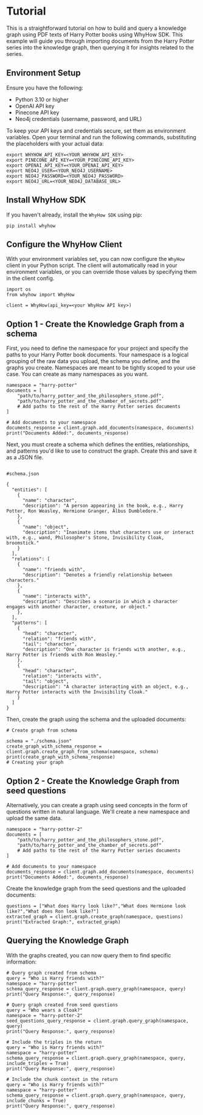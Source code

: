 # Tutorial

This is a straightforward tutorial on how to build and query a knowledge graph using PDF texts of Harry Potter books using WhyHow SDK. This example will guide you through importing documents from the Harry Potter series into the knowledge graph, then querying it for insights related to the series.

## Environment Setup

Ensure you have the following:

- Python 3.10 or higher
- OpenAI API key
- Pinecone API key
- Neo4j credentials (username, password, and URL)

To keep your API keys and credentials secure, set them as environment variables. Open your terminal and run the following commands, substituting the placeholders with your actual data:

```shell
export WHYHOW_API_KEY=<YOUR_WHYHOW_API_KEY>
export PINECONE_API_KEY=<YOUR_PINECONE_API_KEY>
export OPENAI_API_KEY=<YOUR_OPENAI_API_KEY>
export NEO4J_USER=<YOUR_NEO4J_USERNAME>
export NEO4J_PASSWORD=<YOUR_NEO4J_PASSWORD>
export NEO4J_URL=<YOUR_NEO4J_DATABASE_URL>
```

## Install WhyHow SDK

If you haven't already, install the `WhyHow SDK` using pip:

```shell
pip install whyhow
```

## Configure the WhyHow Client

With your environment variables set, you can now configure the `WhyHow` client in your Python script. The client will automatically read in your environment variables, or you can override those values by specifying them in the client config.

```shell
import os
from whyhow import WhyHow

client = WhyHow(api_key=<your WhyHow API key>)
```

## Option 1 - Create the Knowledge Graph from a schema

First, you need to define the namespace for your project and specify the paths to your Harry Potter book documents. Your namespace is a logical grouping of the raw data you upload, the schema you define, and the graphs you create. Namespaces are meant to be tightly scoped to your use case. You can create as many namespaces as you want.

```shell
namespace = "harry-potter"
documents = [
    "path/to/harry_potter_and_the_philosophers_stone.pdf",
    "path/to/harry_potter_and_the_chamber_of_secrets.pdf"
    # Add paths to the rest of the Harry Potter series documents
]

# Add documents to your namespace
documents_response = client.graph.add_documents(namespace, documents)
print("Documents Added:", documents_response)

```

Next, you must create a schema which defines the entities, relationships, and patterns you'd like to use to construct the graph. Create this and save it as a JSON file.

```shell

#schema.json

{
  "entities": [
    {
      "name": "character",
      "description": "A person appearing in the book, e.g., Harry Potter, Ron Weasley, Hermione Granger, Albus Dumbledore."
    },
    {
      "name": "object",
      "description": "Inanimate items that characters use or interact with, e.g., wand, Philosopher's Stone, Invisibility Cloak, broomstick."
    }
  ],
  "relations": [
    {
      "name": "friends with",
      "description": "Denotes a friendly relationship between characters."
    },
    {
      "name": "interacts with",
      "description": "Describes a scenario in which a character engages with another character, creature, or object."
    },
  ],
  "patterns": [
    {
      "head": "character",
      "relation": "friends with",
      "tail": "character",
      "description": "One character is friends with another, e.g., Harry Potter is friends with Ron Weasley."
    },
    {
      "head": "character",
      "relation": "interacts with",
      "tail": "object",
      "description": "A character interacting with an object, e.g., Harry Potter interacts with the Invisibility Cloak."
    }
  ]
}

```

Then, create the graph using the schema and the uploaded documents:

```shell
# Create graph from schema

schema = "./schema.json"
create_graph_with_schema_response = client.graph.create_graph_from_schema(namespace, schema)
print(create_graph_with_schema_response)
# Creating your graph

```

## Option 2 - Create the Knowledge Graph from seed questions

Alternatively, you can create a graph using seed concepts in the form of questions written in natural language. We'll create a new namespace and upload the same data.

```shell
namespace = "harry-potter-2"
documents = [
    "path/to/harry_potter_and_the_philosophers_stone.pdf",
    "path/to/harry_potter_and_the_chamber_of_secrets.pdf"
    # Add paths to the rest of the Harry Potter series documents
]

# Add documents to your namespace
documents_response = client.graph.add_documents(namespace, documents)
print("Documents Added:", documents_response)

```

Create the knowledge graph from the seed questions and the uploaded documents:

```shell
questions = ["What does Harry look like?","What does Hermione look like?","What does Ron look like?"]
extracted_graph = client.graph.create_graph(namespace, questions)
print("Extracted Graph:", extracted_graph)

```

## Querying the Knowledge Graph

With the graphs created, you can now query them to find specific information:

```shell
# Query graph created from schema
query = "Who is Harry friends with?"
namespace = "harry-potter"
schema_query_response = client.graph.query_graph(namespace, query)
print("Query Response:", query_response)

# Query graph created from seed questions
query = "Who wears a Cloak?"
namespace = "harry-potter-2"
seed_questions_query_response = client.graph.query_graph(namespace, query)
print("Query Response:", query_response)

# Include the triples in the return 
query = "Who is Harry friends with?"
namespace = "harry-potter"
schema_query_response = client.graph.query_graph(namespace, query, include_triples = True)
print("Query Response:", query_response)

# Include the chunk context in the return 
query = "Who is Harry friends with?"
namespace = "harry-potter"
schema_query_response = client.graph.query_graph(namespace, query, include_chunks = True)
print("Query Response:", query_response)
```
